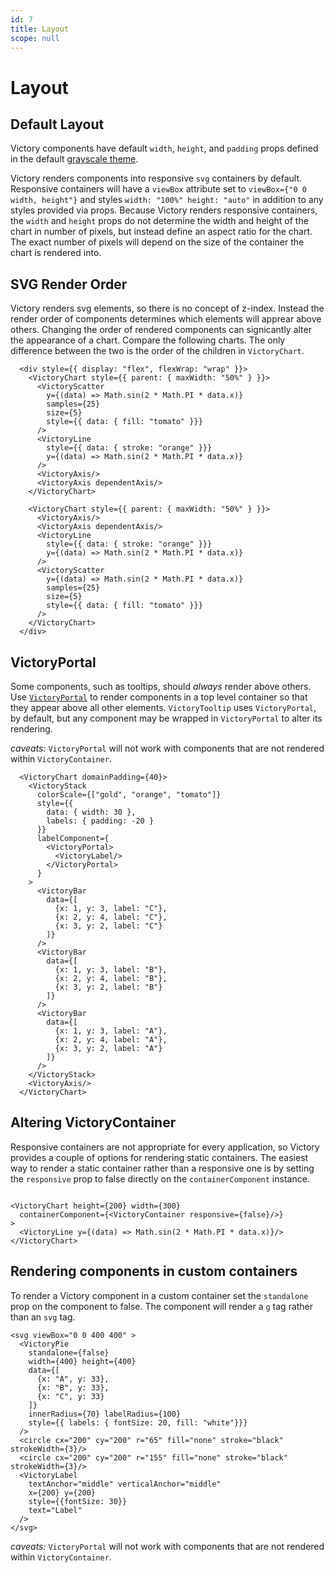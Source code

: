 ```yaml
---
id: 7
title: Layout
scope: null
---
```

# Layout

## Default Layout

Victory components have default `width`, `height`, and `padding` props defined in the default [grayscale theme][].

Victory renders components into responsive `svg` containers by default. Responsive containers will have a `viewBox` attribute set to `viewBox={"0 0 width, height"}` and styles `width: "100%" height: "auto"` in addition to any styles provided via props. Because Victory renders responsive containers, the `width` and `height` props do not determine the width and height of the chart in number of pixels, but instead define an aspect ratio for the chart. The exact number of pixels will depend on the size of the container the chart is rendered into.

## SVG Render Order

Victory renders svg elements, so there is no concept of z-index. Instead the render order of components determines which elements will apprear above others. Changing the order of rendered components can signicantly alter the appearance of a chart. Compare the following charts. The only difference between the two is the order of the children in `VictoryChart`.

```playground
  <div style={{ display: "flex", flexWrap: "wrap" }}>
    <VictoryChart style={{ parent: { maxWidth: "50%" } }}>
      <VictoryScatter
        y={(data) => Math.sin(2 * Math.PI * data.x)}
        samples={25}
        size={5}
        style={{ data: { fill: "tomato" }}}
      />
      <VictoryLine
        style={{ data: { stroke: "orange" }}}
        y={(data) => Math.sin(2 * Math.PI * data.x)}
      />
      <VictoryAxis/>
      <VictoryAxis dependentAxis/>
    </VictoryChart>

    <VictoryChart style={{ parent: { maxWidth: "50%" } }}>
      <VictoryAxis/>
      <VictoryAxis dependentAxis/>
      <VictoryLine
        style={{ data: { stroke: "orange" }}}
        y={(data) => Math.sin(2 * Math.PI * data.x)}
      />
      <VictoryScatter
        y={(data) => Math.sin(2 * Math.PI * data.x)}
        samples={25}
        size={5}
        style={{ data: { fill: "tomato" }}}
      />
    </VictoryChart>
  </div>
```


## VictoryPortal

Some components, such as tooltips, should _always_ render above others. Use [`VictoryPortal`][] to render components in a top level container so that they appear above all other elements. `VictoryTooltip` uses `VictoryPortal`, by default, but any component may be wrapped in `VictoryPortal` to alter its rendering.

*caveats:* `VictoryPortal` will not work with components that are not rendered within `VictoryContainer`.

```playground
  <VictoryChart domainPadding={40}>
    <VictoryStack
      colorScale={["gold", "orange", "tomato"]}
      style={{
        data: { width: 30 },
        labels: { padding: -20 }
      }}
      labelComponent={
        <VictoryPortal>
          <VictoryLabel/>
        </VictoryPortal>
      }
    >
      <VictoryBar
        data={[
          {x: 1, y: 3, label: "C"},
          {x: 2, y: 4, label: "C"},
          {x: 3, y: 2, label: "C"}
        ]}
      />
      <VictoryBar
        data={[
          {x: 1, y: 3, label: "B"},
          {x: 2, y: 4, label: "B"},
          {x: 3, y: 2, label: "B"}
        ]}
      />
      <VictoryBar
        data={[
          {x: 1, y: 3, label: "A"},
          {x: 2, y: 4, label: "A"},
          {x: 3, y: 2, label: "A"}
        ]}
      />
    </VictoryStack>
    <VictoryAxis/>
  </VictoryChart>
```


## Altering VictoryContainer

Responsive containers are not appropriate for every application, so Victory provides a couple of options for rendering static containers. The easiest way to render a static container rather than a responsive one is by setting the `responsive` prop to false directly on the `containerComponent` instance.

```playground

<VictoryChart height={200} width={300}
  containerComponent={<VictoryContainer responsive={false}/>}
>
  <VictoryLine y={(data) => Math.sin(2 * Math.PI * data.x)}/>
</VictoryChart>

```


## Rendering components in custom containers

To render a Victory component in a custom container set the `standalone` prop on the component to false. The component will render a `g` tag rather than an `svg` tag.

```playground
<svg viewBox="0 0 400 400" >
  <VictoryPie
    standalone={false}
    width={400} height={400}
    data={[
      {x: "A", y: 33},
      {x: "B", y: 33},
      {x: "C", y: 33}
    ]}
    innerRadius={70} labelRadius={100}
    style={{ labels: { fontSize: 20, fill: "white"}}}
  />
  <circle cx="200" cy="200" r="65" fill="none" stroke="black" strokeWidth={3}/>
  <circle cx="200" cy="200" r="155" fill="none" stroke="black" strokeWidth={3}/>
  <VictoryLabel
    textAnchor="middle" verticalAnchor="middle"
    x={200} y={200}
    style={{fontSize: 30}}
    text="Label"
  />
</svg>
```

*caveats:* `VictoryPortal` will not work with components that are not rendered within `VictoryContainer`.

[grayscale theme]: https://github.com/FormidableLabs/victory-core/blob/master/src/victory-theme/grayscale.js
[`VictoryPortal`]: https://formidable.com/open-source/victory/docs/victory-portal
